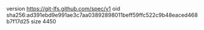 version https://git-lfs.github.com/spec/v1
oid sha256:ad391ebd9e991ae3c7aa03892898011beff59ffc522c9b48eaced468b7f17d25
size 4450
